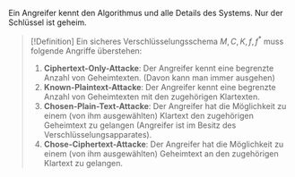 Ein Angreifer kennt den Algorithmus und alle Details des Systems. Nur der Schlüssel ist geheim.

>[!Definition]
>Ein sicheres Verschlüsselungsschema $M,C,K,f,f^{*}$ muss folgende Angriffe überstehen:
>1.  **Ciphertext-Only-Attacke**: Der Angreifer kennt eine begrenzte Anzahl von Geheimtexten. (Davon kann man immer ausgehen)
>2. **Known-Plaintext-Attacke**: Der Angreifer kennt eine begrenzte Anzahl von Geheimtexten mit den zugehörigen Klartexten.
>3. **Chosen-Plain-Text-Attacke**: Der Angreifer hat die Möglichkeit zu einem (von ihm ausgewählten) Klartext den zugehörigen Geheimtext zu gelangen (Angreifer ist im Besitz des Verschlüsselungsapparates).
>4. **Chose-Ciphertext-Attacke**: Der Angreifer hat die Möglichkeit zu einem (von ihm ausgewählten) Geheimtext an den zugehörigen Klartext zu gelangen.

